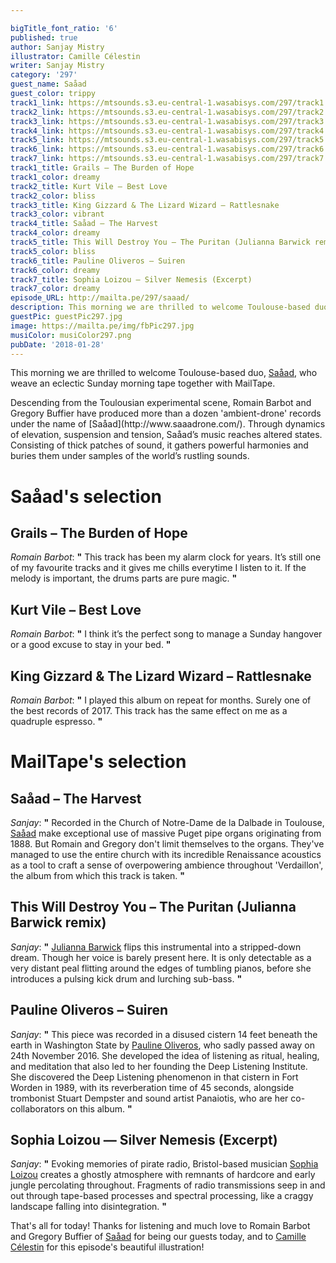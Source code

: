```yaml
---

bigTitle_font_ratio: '6'
published: true
author: Sanjay Mistry
illustrator: Camille Célestin
writer: Sanjay Mistry
category: '297'
guest_name: Saåad
guest_color: trippy
track1_link: https://mtsounds.s3.eu-central-1.wasabisys.com/297/track1.mp3
track2_link: https://mtsounds.s3.eu-central-1.wasabisys.com/297/track2.mp3
track3_link: https://mtsounds.s3.eu-central-1.wasabisys.com/297/track3.mp3
track4_link: https://mtsounds.s3.eu-central-1.wasabisys.com/297/track4.mp3
track5_link: https://mtsounds.s3.eu-central-1.wasabisys.com/297/track5.mp3
track6_link: https://mtsounds.s3.eu-central-1.wasabisys.com/297/track6.mp3
track7_link: https://mtsounds.s3.eu-central-1.wasabisys.com/297/track7.mp3
track1_title: Grails – The Burden of Hope
track1_color: dreamy
track2_title: Kurt Vile – Best Love
track2_color: bliss
track3_title: King Gizzard & The Lizard Wizard – Rattlesnake
track3_color: vibrant
track4_title: Saåad – The Harvest
track4_color: dreamy
track5_title: This Will Destroy You – The Puritan (Julianna Barwick remix)
track5_color: bliss
track6_title: Pauline Oliveros – Suiren
track6_color: dreamy
track7_title: Sophia Loizou – Silver Nemesis (Excerpt)
track7_color: dreamy
episode_URL: http://mailta.pe/297/saaad/
description: This morning we are thrilled to welcome Toulouse-based duo, Saåad, who weave an eclectic Sunday morning tape in collaboration with MailTape.
guestPic: guestPic297.jpg
image: https://mailta.pe/img/fbPic297.jpg
musiColor: musiColor297.png
pubDate: '2018-01-28'
---
```

This morning we are thrilled to welcome Toulouse-based duo, [Saåad](http://www.saaadrone.com/), who weave an eclectic Sunday morning tape together with MailTape.
<p>Descending from the Toulousian experimental scene, Romain Barbot and Gregory Buffier have produced more than a dozen 'ambient-drone' records under the name of [Saåad](http://www.saaadrone.com/). Through dynamics of elevation, suspension and tension, Saåad’s music reaches altered states. Consisting of thick patches of sound, it gathers powerful harmonies and buries them under samples of the world’s rustling sounds.


# Saåad's selection


## Grails – The Burden of Hope
_Romain Barbot_: **"** This track has been my alarm clock for years. It’s still one of my favourite tracks and it gives me chills everytime I listen to it. If the melody is important, the drums parts are pure magic. **"** 

## Kurt Vile – Best Love 
_Romain Barbot_: **"** I think it’s the perfect song to manage a Sunday hangover or a good excuse to stay in your bed. **"** 

## King Gizzard & The Lizard Wizard – Rattlesnake
_Romain Barbot_: **"** I played this album on repeat for months. Surely one of the best records of 2017. This track has the same effect on me as a quadruple espresso. **"** 


# MailTape's selection

## Saåad – The Harvest
_Sanjay_: **"** Recorded in the Church of Notre-Dame de la Dalbade in Toulouse, [Saåad](http://www.saaadrone.com/) make exceptional use of massive Puget pipe organs originating from 1888. But Romain and Gregory don't limit themselves to the organs. They've managed to use the entire church with its incredible Renaissance acoustics as a tool to craft a sense of overpowering ambience throughout 'Verdaillon', the album from which this track is taken. **"** 

## This Will Destroy You – The Puritan (Julianna Barwick remix)
_Sanjay_: **"** [Julianna Barwick](http://www.juliannabarwick.com/) flips this instrumental into a stripped-down dream. Though her voice is barely present here. It is only detectable as a very distant peal flitting around the edges of tumbling pianos, before she introduces a pulsing kick drum and lurching sub-bass. **"** 

## Pauline Oliveros – Suiren
_Sanjay_: **"** This piece was recorded in a disused cistern 14 feet beneath the earth in Washington State by [Pauline Oliveros](http://www.paulineoliveros.us/), who sadly passed away on 24th November 2016. She developed the idea of listening as ritual, healing, and meditation that also led to her founding the Deep Listening Institute. She discovered the Deep Listening phenomenon in that cistern in Fort Worden in 1989, with its reverberation time of 45 seconds, alongside trombonist Stuart Dempster and sound artist Panaiotis, who are her co-collaborators on this album. **"** 

## Sophia Loizou — Silver Nemesis (Excerpt)
_Sanjay_: **"** Evoking memories of pirate radio, Bristol-based musician [Sophia Loizou](http://www.sophialoizou.com/) creates a ghostly atmosphere with remnants of hardcore and early jungle percolating throughout. Fragments of radio transmissions seep in and out through tape-based processes and spectral processing, like a craggy landscape falling into disintegration. **"** 

That's all for today! Thanks for listening and much love to Romain Barbot and Gregory Buffier of [Saåad](http://www.saaadrone.com/) for being our guests today, and to [Camille Célestin](http://bravocamo.studio/) for this episode's beautiful illustration!
